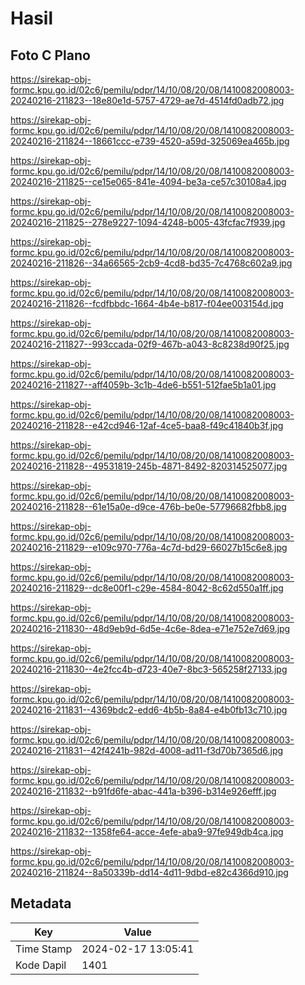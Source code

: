 # Hasil

## Foto C Plano

https://sirekap-obj-formc.kpu.go.id/02c6/pemilu/pdpr/14/10/08/20/08/1410082008003-20240216-211823--18e80e1d-5757-4729-ae7d-4514fd0adb72.jpg

https://sirekap-obj-formc.kpu.go.id/02c6/pemilu/pdpr/14/10/08/20/08/1410082008003-20240216-211824--18661ccc-e739-4520-a59d-325069ea465b.jpg

https://sirekap-obj-formc.kpu.go.id/02c6/pemilu/pdpr/14/10/08/20/08/1410082008003-20240216-211825--ce15e065-841e-4094-be3a-ce57c30108a4.jpg

https://sirekap-obj-formc.kpu.go.id/02c6/pemilu/pdpr/14/10/08/20/08/1410082008003-20240216-211825--278e9227-1094-4248-b005-43fcfac7f939.jpg

https://sirekap-obj-formc.kpu.go.id/02c6/pemilu/pdpr/14/10/08/20/08/1410082008003-20240216-211826--34a66565-2cb9-4cd8-bd35-7c4768c602a9.jpg

https://sirekap-obj-formc.kpu.go.id/02c6/pemilu/pdpr/14/10/08/20/08/1410082008003-20240216-211826--fcdfbbdc-1664-4b4e-b817-f04ee003154d.jpg

https://sirekap-obj-formc.kpu.go.id/02c6/pemilu/pdpr/14/10/08/20/08/1410082008003-20240216-211827--993ccada-02f9-467b-a043-8c8238d90f25.jpg

https://sirekap-obj-formc.kpu.go.id/02c6/pemilu/pdpr/14/10/08/20/08/1410082008003-20240216-211827--aff4059b-3c1b-4de6-b551-512fae5b1a01.jpg

https://sirekap-obj-formc.kpu.go.id/02c6/pemilu/pdpr/14/10/08/20/08/1410082008003-20240216-211828--e42cd946-12af-4ce5-baa8-f49c41840b3f.jpg

https://sirekap-obj-formc.kpu.go.id/02c6/pemilu/pdpr/14/10/08/20/08/1410082008003-20240216-211828--49531819-245b-4871-8492-820314525077.jpg

https://sirekap-obj-formc.kpu.go.id/02c6/pemilu/pdpr/14/10/08/20/08/1410082008003-20240216-211828--61e15a0e-d9ce-476b-be0e-57796682fbb8.jpg

https://sirekap-obj-formc.kpu.go.id/02c6/pemilu/pdpr/14/10/08/20/08/1410082008003-20240216-211829--e109c970-776a-4c7d-bd29-66027b15c6e8.jpg

https://sirekap-obj-formc.kpu.go.id/02c6/pemilu/pdpr/14/10/08/20/08/1410082008003-20240216-211829--dc8e00f1-c29e-4584-8042-8c62d550a1ff.jpg

https://sirekap-obj-formc.kpu.go.id/02c6/pemilu/pdpr/14/10/08/20/08/1410082008003-20240216-211830--48d9eb9d-6d5e-4c6e-8dea-e71e752e7d69.jpg

https://sirekap-obj-formc.kpu.go.id/02c6/pemilu/pdpr/14/10/08/20/08/1410082008003-20240216-211830--4e2fcc4b-d723-40e7-8bc3-565258f27133.jpg

https://sirekap-obj-formc.kpu.go.id/02c6/pemilu/pdpr/14/10/08/20/08/1410082008003-20240216-211831--4369bdc2-edd6-4b5b-8a84-e4b0fb13c710.jpg

https://sirekap-obj-formc.kpu.go.id/02c6/pemilu/pdpr/14/10/08/20/08/1410082008003-20240216-211831--42f4241b-982d-4008-ad11-f3d70b7365d6.jpg

https://sirekap-obj-formc.kpu.go.id/02c6/pemilu/pdpr/14/10/08/20/08/1410082008003-20240216-211832--b91fd6fe-abac-441a-b396-b314e926efff.jpg

https://sirekap-obj-formc.kpu.go.id/02c6/pemilu/pdpr/14/10/08/20/08/1410082008003-20240216-211832--1358fe64-acce-4efe-aba9-97fe949db4ca.jpg

https://sirekap-obj-formc.kpu.go.id/02c6/pemilu/pdpr/14/10/08/20/08/1410082008003-20240216-211824--8a50339b-dd14-4d11-9dbd-e82c4366d910.jpg


## Metadata

| Key        | Value               |
| ---------- | ------------------- |
| Time Stamp | 2024-02-17 13:05:41 |
| Kode Dapil | 1401                |



